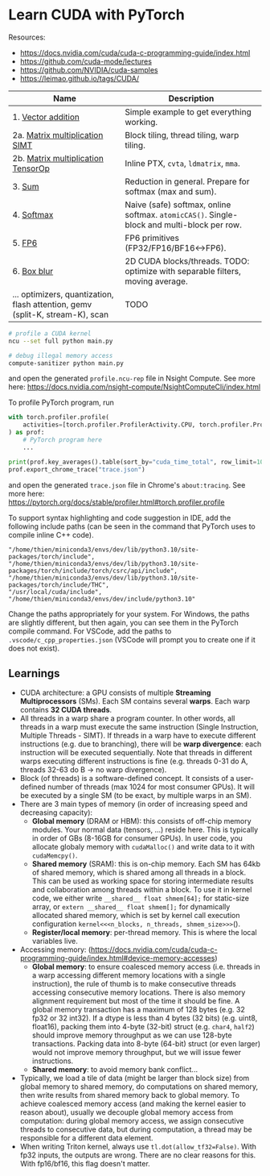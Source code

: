 # Learn CUDA with PyTorch

Resources:

- https://docs.nvidia.com/cuda/cuda-c-programming-guide/index.html
- https://github.com/cuda-mode/lectures
- https://github.com/NVIDIA/cuda-samples
- https://leimao.github.io/tags/CUDA/

Name | Description
-----|-------------
1\. [Vector addition](1_vector_addition/) | Simple example to get everything working.
2a\. [Matrix multiplication SIMT](2a_matmul_simt/) | Block tiling, thread tiling, warp tiling.
2b\. [Matrix multiplication TensorOp](2b_matmul_tensorop/) | Inline PTX, `cvta`, `ldmatrix`, `mma`.
3\. [Sum](3_sum/) | Reduction in general.  Prepare for softmax (max and sum).
4\. [Softmax](4_softmax) | Naive (safe) softmax, online softmax. `atomicCAS()`. Single-block and multi-block per row.
5\. [FP6](5_fp6) | FP6 primitives (FP32/FP16/BF16<->FP6).
6\. [Box blur](6_box_blur/) | 2D CUDA blocks/threads. TODO: optimize with separable filters, moving average.
... optimizers, quantization, flash attention, gemv (split-K, stream-K), scan | TODO

```bash
# profile a CUDA kernel
ncu --set full python main.py

# debug illegal memory access
compute-sanitizer python main.py
```

and open the generated `profile.ncu-rep` file in Nsight Compute. See more here: https://docs.nvidia.com/nsight-compute/NsightComputeCli/index.html

To profile PyTorch program, run

```python
with torch.profiler.profile(
    activities=[torch.profiler.ProfilerActivity.CPU, torch.profiler.ProfilerActivity.CUDA]
) as prof:
    # PyTorch program here
    ...

print(prof.key_averages().table(sort_by="cuda_time_total", row_limit=10))
prof.export_chrome_trace("trace.json")
```

and open the generated `trace.json` file in Chrome's `about:tracing`. See more here: https://pytorch.org/docs/stable/profiler.html#torch.profiler.profile

To support syntax highlighting and code suggestion in IDE, add the following include paths (can be seen in the command that PyTorch uses to compile inline C++ code).

```
"/home/thien/miniconda3/envs/dev/lib/python3.10/site-packages/torch/include",
"/home/thien/miniconda3/envs/dev/lib/python3.10/site-packages/torch/include/torch/csrc/api/include",
"/home/thien/miniconda3/envs/dev/lib/python3.10/site-packages/torch/include/THC",
"/usr/local/cuda/include",
"/home/thien/miniconda3/envs/dev/include/python3.10"
```

Change the paths appropriately for your system. For Windows, the paths are slightly different, but then again, you can see them in the PyTorch compile command. For VSCode, add the paths to `.vscode/c_cpp_properties.json` (VSCode will prompt you to create one if it does not exist).

## Learnings

- CUDA architecture: a GPU consists of multiple **Streaming Multiprocessors** (SMs). Each SM contains several **warps**. Each warp contains **32 CUDA threads**.
- All threads in a warp share a program counter. In other words, all threads in a warp must execute the same instruction (Single Instruction, Multiple Threads - SIMT). If threads in a warp have to execute different instructions (e.g. due to branching), there will be **warp divergence**: each instruction will be executed sequentially. Note that threads in different warps executing different instructions is fine (e.g. threads 0-31 do A, threads 32-63 do B -> no warp divergence).
- Block (of threads) is a software-defined concept. It consists of a user-defined number of threads (max 1024 for most consumer GPUs). It will be executed by a single SM (to be exact, by multiple warps in an SM).
- There are 3 main types of memory (in order of increasing speed and decreasing capacity):
    - **Global memory** (DRAM or HBM): this consists of off-chip memory modules. Your normal data (tensors, ...) reside here. This is typically in order of GBs (8-16GB for consumer GPUs). In user code, you allocate globaly memory with `cudaMalloc()` and write data to it with `cudaMemcpy()`.
    - **Shared memory** (SRAM): this is on-chip memory. Each SM has 64kb of shared memory, which is shared among all threads in a block. This can be used as working space for storing intermediate results and collaboration among threads within a block. To use it in kernel code, we either write `__shared__ float shmem[64];` for static-size array, or `extern __shared__ float shmem[];` for dynamically allocated shared memory, which is set by kernel call execution configuration `kernel<<<n_blocks, n_threads, shmem_size>>>`().
    - **Register/local memory**: per-thread memory. This is where the local variables live.
- Accessing memory: (https://docs.nvidia.com/cuda/cuda-c-programming-guide/index.html#device-memory-accesses)
    - **Global memory**: to ensure coalesced memory access (i.e. threads in a warp accessing different memory locations with a single instruction), the rule of thumb is to make consecutive threads accessing consecutive memory locations. There is also memory alignment requirement but most of the time it should be fine. A global memory transaction has a maximum of 128 bytes (e.g. 32 fp32 or 32 int32). If a dtype is less than 4 bytes (32 bits) (e.g. uint8, float16), packing them into 4-byte (32-bit) struct (e.g. `char4`, `half2`) should improve memory throughput as we can use 128-byte transactions. Packing data into 8-byte (64-bit) struct (or even larger) would not improve memory throughput, but we will issue fewer instructions.
    - **Shared memory**: to avoid memory bank conflict...
- Typically, we load a tile of data (might be larger than block size) from global memory to shared memory, do computations on shared memory, then write results from shared memory back to global memory. To achieve coalesced memory access (and making the kernel easier to reason about), usually we decouple global memory access from computation: during global memory access, we assign consecutive threads to consecutive data, but during computation, a thread may be responsible for a different data element.
- When writing Triton kernel, always use `tl.dot(allow_tf32=False)`. With fp32 inputs, the outputs are wrong. There are no clear reasons for this. With fp16/bf16, this flag doesn't matter.
